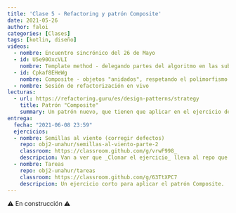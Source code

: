 ```yaml
---
title: 'Clase 5 - Refactoring y patrón Composite'
date: 2021-05-26
author: faloi
categories: [Clases]
tags: [kotlin, diseño]
videos:
  - nombre: Encuentro sincrónico del 26 de Mayo
  - id: U5e90OxcVLI
    nombre: Template method - delegando partes del algoritmo en las subclases
  - id: Cpkaf8EHeWg
    nombre: Composite - objetos "anidados", respetando el polimorfismo
  - nombre: Sesión de refactorización en vivo
lecturas:
  - url: https://refactoring.guru/es/design-patterns/strategy
    title: Patrón "Composite"
    summary: Un patrón nuevo, que tienen que aplicar en el ejercicio de la semana.
entrega:
  fecha: "2021-06-08 23:59"
  ejercicios:
  - nombre: Semillas al viento (corregir defectos)
    repo: obj2-unahur/semillas-al-viento-parte-2
    classroom: https://classroom.github.com/g/vrwF998_
    descripcion: Van a ver que _Clonar el ejercicio_ lleva al repo que ya tenían creado para la anterior entrega. Sigan trabajando sobre el mismo, con las consignas a las que acceden haciendo clic en _Ver enunciado_.
  - nombre: Tareas
    repo: obj2-unahur/tareas
    classroom: https://classroom.github.com/g/63TtXPC7
    descripcion: Un ejercicio corto para aplicar el patrón Composite.
---
```


:warning: En construcción :warning:
